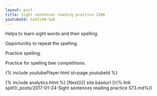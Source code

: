 ```yaml
---
layout: post
title: Sight sentences reading practice 1366
youtubeId: Ca4ZikW-5p0
---
```

 
 
Helps to learn sight words and their spelling.

Opportunitiy to repeat the spelling. 

Practice spelling. 
 
Practice for spelling bee competitions. 
 
{% include youtubePlayer.html id=page.youtubeId %}
 
 
{% include analytics.html %} 
[Next]({{ site.baseurl }}{% link  split1/_posts/2017-01-24-Sight sentences reading practice 573.md%})
 
